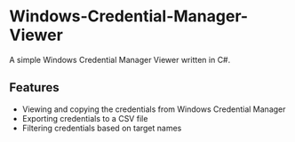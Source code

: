 # Windows-Credential-Manager-Viewer
A simple Windows Credential Manager Viewer written in C#.

## Features
* Viewing and copying the credentials from Windows Credential Manager
* Exporting credentials to a CSV file
* Filtering credentials based on target names

